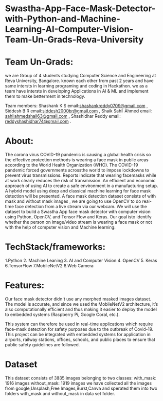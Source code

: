 # Swastha-App-Face-Mask-Detector-with-Python-and-Machine-Learning-AI-Computer-Vision-Team-Un-Grads-Reva-University
# Team Un-Grads:
we are Group of 4 students studying Computer Science and Engineering at Reva University, Bangalore. known each other from past 2 years and have same intersts in learning programing and coding in Hackathon. we as a team have intersts in developing Applications in AI & ML and implement them to make betterment in  technology.

Team members:
Shashank K S email:shashankreddy0709@gmail.com ,  Siddesh B R email:siddesh2000br@gmail.com ,                  Shaik Sahil Ahmed email: sahilahmedshail63@gmail.com , Shashidhar Reddy email: reddyshashidhar74@gmail.com .

# About:
The corona virus COVID-19 pandemic is causing a global health crisis so the effective protection methods is wearing a face mask in public areas according to the World Health Organization (WHO). The COVID-19 pandemic forced governments acrossthe world to impose lockdowns to prevent virus transmissions. Reports indicate that wearing facemasks while at work clearly reduces the risk of transmission. An efficient and economic approach of using AI to create a safe environment in a manufacturing setup. A hybrid model using deep and classical machine learning for face mask detection will be presented. A face mask detection dataset consists of with mask and without mask images , we are going to use OpenCV to do real-time face detection from a live stream via our webcam. We will use the dataset to build a Swastha App face mask detector with computer vision using Python, OpenCV, and Tensor Flow and Keras. Our goal isto identify whether the person on image/video stream is wearing a face mask or not with the help of computer vision and Machine learning.
# TechStack/frameworks:
  1.Python 
  2. Machine Leaning 
  3. AI and Computer Vision
  4. OpenCV
  5. Keras
  6.TensorFlow
  7.MobileNetV2
  8.Web Camera
# Features:
Our face mask detector didn't use any morphed masked images dataset. The model is accurate, and since we used the MobileNetV2 architecture, it’s also computationally efficient and thus making it easier to deploy the model to embedded systems (Raspberry Pi, Google Coral, etc.).

This system can therefore be used in real-time applications which require face-mask detection for safety purposes due to the outbreak of Covid-19. This project can be integrated with embedded systems for application in airports, railway stations, offices, schools, and public places to ensure that public safety guidelines are followed.
# Dataset
This dataset consists of 3835 images belonging to two classes:
with_mask: 1916 images
without_mask: 1919 images
we have collected all the images from google,Unsplash,Free Images,Burst,Canva and sperated them into two folders with_mask and without_mask in data set  folder.
